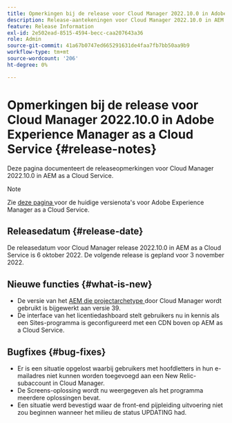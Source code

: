 ```yaml
---
title: Opmerkingen bij de release voor Cloud Manager 2022.10.0 in Adobe Experience Manager as a Cloud Service
description: Release-aantekeningen voor Cloud Manager 2022.10.0 in AEM as a Cloud Service.
feature: Release Information
exl-id: 2e502ead-8515-4594-becc-caa207643a36
role: Admin
source-git-commit: 41a67b0747ed665291631de4faa7fb7bb50aa9b9
workflow-type: tm+mt
source-wordcount: '206'
ht-degree: 0%

---
```


# Opmerkingen bij de release voor Cloud Manager 2022.10.0 in Adobe Experience Manager as a Cloud Service {#release-notes}

Deze pagina documenteert de releaseopmerkingen voor Cloud Manager 2022.10.0 in AEM as a Cloud Service.

>[!NOTE]
>
>Zie [ deze pagina ](/help/release-notes/release-notes-cloud/release-notes-current.md) voor de huidige versienota&#39;s voor Adobe Experience Manager as a Cloud Service.

## Releasedatum {#release-date}

De releasedatum voor Cloud Manager release 2022.10.0 in AEM as a Cloud Service is 6 oktober 2022. De volgende release is gepland voor 3 november 2022.

## Nieuwe functies {#what-is-new}

* De versie van het [ AEM die projectarchetype ](https://experienceleague.adobe.com/docs/experience-manager-core-components/using/developing/archetype/overview.html) door Cloud Manager wordt gebruikt is bijgewerkt aan versie 39.
* De interface van het licentiedashboard stelt gebruikers nu in kennis als een Sites-programma is geconfigureerd met een CDN boven op AEM as a Cloud Service.

## Bugfixes {#bug-fixes}

* Er is een situatie opgelost waarbij gebruikers met hoofdletters in hun e-mailadres niet kunnen worden toegevoegd aan een New Relic-subaccount in Cloud Manager.
* De Screens-oplossing wordt nu weergegeven als het programma meerdere oplossingen bevat.
* Een situatie werd bevestigd waar de front-end pijpleiding uitvoering niet zou beginnen wanneer het milieu de status UPDATING had.

